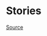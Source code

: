 # Stories

[Source](https://www.youtube.com/watch?v=PzvdREGR0Xw&list=PLNYkxOF6rcIAaV1wwI9540OC_3XoIzMjQ&index=26)